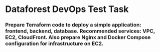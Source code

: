 # Dataforest DevOps Test Task

### Prepare Terraform code to deploy a simple application: frontend, backend, database. Recommended services: VPC, EC2, CloudFront. Also prepare Nginx and Docker Compose configuration for infrastructure on EC2.